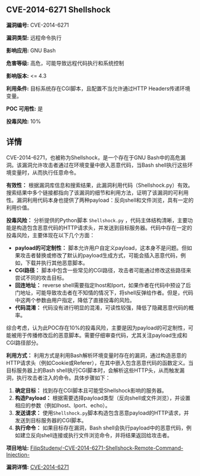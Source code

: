 ## CVE-2014-6271 Shellshock

**漏洞编号:** CVE-2014-6271

**漏洞类型:** 远程命令执行

**影响应用:** GNU Bash

**危害等级:** 高危，可能导致远程代码执行和系统控制

**影响版本:** <= 4.3

**利用条件:** 目标系统存在CGI脚本，且配置不当允许通过HTTP Headers传递环境变量。

**POC 可用性:** 是

**投毒风险:** 10%

## 详情

CVE-2014-6271，也被称为Shellshock，是一个存在于GNU Bash中的高危漏洞。该漏洞允许攻击者通过在环境变量中嵌入恶意代码，当Bash shell执行这些环境变量时，从而执行任意命令。

**有效性：**
根据漏洞库信息和搜索结果，此漏洞利用代码（Shellshock.py）有效。 搜索结果中多个链接都指向了该漏洞的细节和利用方法，证明了该漏洞的可利用性。漏洞利用代码本身也提供了两种payload：反向shell和文件浏览，具有一定的利用价值。

**投毒风险：**
分析提供的Python脚本 `Shellshock.py` ，代码主体结构清晰，主要功能是构造包含恶意代码的HTTP请求头，并发送到目标服务器。代码中存在一定的投毒风险，主要体现在以下几个方面：

*   **payload的可定制性：** 脚本允许用户自定义payload，这本身不是问题。但如果攻击者替换或修改了默认的payload生成方式，可能会插入恶意代码，例如，下载并执行其他恶意脚本。
*   **CGI路径：** 脚本中包含一些常见的CGI路径，攻击者可能通过修改这些路径来尝试不同的攻击目标。
*   **回连地址：** reverse shell需要指定lhost和lport，如果作者在代码中预设了后门地址，可能导致攻击者在不知情的情况下，将shell反弹给作者。但是，代码中这两个参数由用户指定，降低了直接投毒的风险。
*   **代码混淆：** 代码没有进行明显的混淆，可读性较强，降低了隐藏恶意代码的概率。

综合考虑，认为此POC存在10%的投毒风险，主要是因为payload的可定制性，可能被用于传播修改后的恶意脚本。需要仔细审查代码，尤其关注payload生成和CGI路径部分。

**利用方式：**
利用方式是利用Bash解析环境变量时存在的漏洞，通过构造恶意的HTTP请求头（例如Cookie或Referer），在其中嵌入包含恶意代码的函数定义。当目标服务器上的Bash shell执行CGI脚本时，会解析这些HTTP头，从而触发漏洞，执行攻击者注入的命令。具体步骤如下：

1.  **确定目标：** 找到存在CGI脚本且可能受Shellshock影响的服务器。
2.  **构造Payload：** 根据需要选择payload类型（反向shell或文件浏览），并设置相应的参数（例如lhost、lport、echo）。
3.  **发送请求：** 使用`Shellshock.py`脚本构造包含恶意payload的HTTP请求，并发送到目标服务器的CGI脚本。
4.  **执行命令：** 如果目标存在漏洞，Bash shell会执行payload中的恶意代码，例如建立反向shell连接或执行文件浏览命令，并将结果返回给攻击者。

**项目地址:** [FilipStudeny/-CVE-2014-6271-Shellshock-Remote-Command-Injection-](https://github.com/FilipStudeny/-CVE-2014-6271-Shellshock-Remote-Command-Injection-)

**漏洞详情:** [CVE-2014-6271](https://nvd.nist.gov/vuln/detail/CVE-2014-6271)